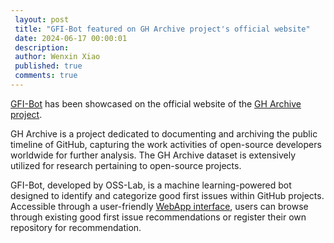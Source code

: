 ```yaml
---
 layout: post
 title: "GFI-Bot featured on GH Archive project's official website"
 date: 2024-06-17 00:00:01
 description:
 author: Wenxin Xiao
 published: true
 comments: true
---
```


[GFI-Bot](https://github.com/osslab-pku/gfi-bot) has been showcased on the official website of the [GH Archive project](https://www.gharchive.org/#resources). 

GH Archive is a project dedicated to documenting and archiving the public timeline of GitHub, capturing the work activities of open-source developers worldwide for further analysis. The GH Archive dataset is extensively utilized for research pertaining to open-source projects. 

GFI-Bot, developed by OSS-Lab, is a machine learning-powered bot designed to identify and categorize good first issues within GitHub projects. Accessible through a user-friendly [WebApp interface](https://gfibot.io/), users can browse through existing good first issue recommendations or register their own repository for recommendation.
